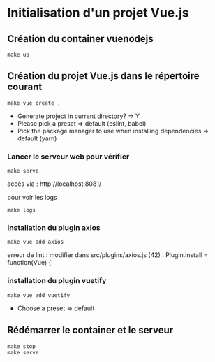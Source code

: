 # Initialisation d'un projet Vue.js

## Création du container vuenodejs
```
make up
```

## Création du projet Vue.js dans le répertoire courant
```
make vue create .
```

 - Generate project in current directory?  => Y
 - Please pick a preset  => default (eslint, babel)
 - Pick the package manager to use when installing dependencies => default (yarn)

### Lancer le serveur web pour vérifier

```
make serve
```
accès via : http://localhost:8081/

pour voir les logs
```
make logs
```

### installation du plugin axios
```
make vue add axios
```

erreur de lint : modifier dans src/plugins/axios.js (42) :
 Plugin.install = function(Vue) {

### installation du plugin vuetify
```
make vue add vuetify
```

 - Choose a preset => default

## Rédémarrer le container et le serveur
```
make stop
make serve
```


